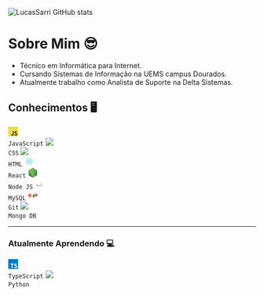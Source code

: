 ![LucasSarri GitHub stats](https://github-readme-stats.vercel.app/api?username=LucasSarri&show_icons=true&theme=midnight-purple&count_private=true)

# Sobre Mim :sunglasses:
* Técnico em Informática para Internet.
* Cursando Sistemas de Informação na UEMS campus Dourados.
* Atualmente trabalho como Analista de Suporte na Delta Sistemas.

## Conhecimentos :desktop_computer:
<code><img height="20" src="https://raw.githubusercontent.com/github/explore/80688e429a7d4ef2fca1e82350fe8e3517d3494d/topics/javascript/javascript.png"> JavaScript</code>
<code><img height="20" src="https://cdn.icon-icons.com/icons2/2107/PNG/512/file_type_css_icon_130661.png"> CSS</code>
<code><img height="20" src="https://cdn.icon-icons.com/icons2/2107/PNG/512/file_type_html_icon_130541.png"> HTML</code>
<code><img height="20" src="https://raw.githubusercontent.com/github/explore/80688e429a7d4ef2fca1e82350fe8e3517d3494d/topics/react/react.png"> React</code>
<code><img height="20" src="https://raw.githubusercontent.com/github/explore/80688e429a7d4ef2fca1e82350fe8e3517d3494d/topics/nodejs/nodejs.png"> Node JS</code>
<code><img height="20" src="https://raw.githubusercontent.com/github/explore/80688e429a7d4ef2fca1e82350fe8e3517d3494d/topics/mysql/mysql.png"> MySQL</code>
<code><img height="20" src="https://raw.githubusercontent.com/github/explore/80688e429a7d4ef2fca1e82350fe8e3517d3494d/topics/git/git.png"> Git</code>
<code><img height="20" src="https://cdn.icon-icons.com/icons2/2107/PNG/512/file_type_mongo_icon_130383.png"> Mongo DB</code>

---

### Atualmente Aprendendo :computer: 
<code><img height="20" src="https://raw.githubusercontent.com/github/explore/80688e429a7d4ef2fca1e82350fe8e3517d3494d/topics/typescript/typescript.png"> TypeScript</code>
<code><img height="20" src="https://cdn.icon-icons.com/icons2/2415/PNG/512/python_original_logo_icon_146381.png"> Python</code>
